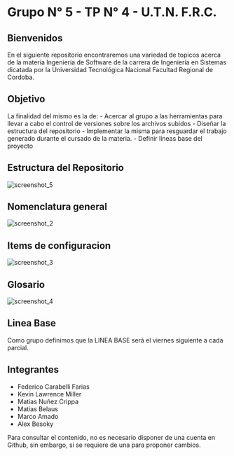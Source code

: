 # Grupo N° 5 - TP N° 4 - U.T.N. F.R.C.

## Bienvenidos
En el siguiente repositorio encontraremos una variedad de topicos acerca de la materia Ingeniería de Software de la carrera de Ingeniería en Sistemas dicatada por la Universidad Tecnológica Nacional Facultad Regional de Cordoba.

## Objetivo
La finalidad del mismo es la de: - Acercar al grupo a las herramientas para llevar a cabo el control de versiones sobre los archivos subidos - Diseñar la estructura del repositorio - Implementar la misma para resguardar el trabajo generado durante el cursado de la materia. - Definir lineas base del proyecto

## Estructura del Repositorio

![screenshot_5](https://user-images.githubusercontent.com/81245814/132607251-1de67408-8865-460c-9d4e-6e32c71e5250.png)

## Nomenclatura general

![screenshot_2](https://user-images.githubusercontent.com/81245814/132607153-7dde145a-af1c-4248-962b-3fe6a3fa03ea.png)


## Items de configuracion

![screenshot_3](https://user-images.githubusercontent.com/81245814/132610282-4dee7f35-c308-4bbd-bdc5-1868af56d12b.png)



## Glosario

![screenshot_4](https://user-images.githubusercontent.com/81245814/132607168-74c0d41d-6799-4a8f-a60d-bec02f989da0.png)


## Linea Base
Como grupo definimos que la LINEA BASE será el viernes siguiente a cada parcial.

## Integrantes
- Federico Carabelli Farias
- Kevin Lawrence Miller
- Matias Nuñez Crippa
- Matias Belaus
- Marco Amado
- Alex Besoky

Para consultar el contenido, no es necesario disponer de una cuenta en Github, sin embargo, si se requiere de una para proponer cambios.
